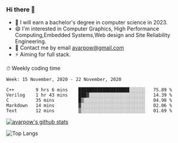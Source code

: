 ### Hi there 👋
<!--I have been a GitHub member for [![Years Badge](https://badges.pufler.dev/years/avarpow)](https://badges.pufler.dev)-->
- 🌱 I will earn a bachelor's degree in computer science in 2023.
- 😄 I'm interested in Computer Graphics, High Performance Computing,Embedded Systems,Web design and Site Reliability Engineering.
- 💬 Contact me by email avarpow@gmail.com
- ⚡ Aiming for full stack.

<!--💻 Coding Activity Logging

[![Commits Badge](https://badges.pufler.dev/commits/weekly/avarpow)](https://badges.pufler.dev)-->

⏱ Weekly coding time
<!--START_SECTION:waka-->
```text
Week: 15 November, 2020 - 22 November, 2020

C++        9 hrs 6 mins    ███████████████████░░░░░░   75.89 % 
Verilog    1 hr 43 mins    ███▓░░░░░░░░░░░░░░░░░░░░░   14.39 % 
C          35 mins         █▒░░░░░░░░░░░░░░░░░░░░░░░   04.98 % 
Markdown   14 mins         ▓░░░░░░░░░░░░░░░░░░░░░░░░   02.06 % 
Text       12 mins         ▒░░░░░░░░░░░░░░░░░░░░░░░░   01.69 % 
```
<!--END_SECTION:waka-->

[![avarpow's github stats](https://github-readme-stats.vercel.app/api?username=avarpow&count_private=true&show_icons=true&hide=issues&hide_border=true)](https://github.com/anuraghazra/github-readme-stats)

![Top Langs](https://github-readme-stats.vercel.app/api/top-langs/?username=avarpow&layout=compact&hide_border=true) 
<!--[![avarpow's wakatime stats](https://github-readme-stats.vercel.app/api/wakatime?username=avarpow)](https://github.com/anuraghazra/github-readme-stats)-->
